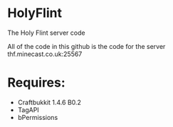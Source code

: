 HolyFlint
=========

The Holy Flint server code

All of the code in this github is the code for the server thf.minecast.co.uk:25567

Requires:
=========

* Craftbukkit 1.4.6 B0.2
* TagAPI
* bPermissions
